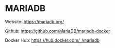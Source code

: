# MARIADB

Website: https://mariadb.org/

Github: https://github.com/MariaDB/mariadb-docker

Docker Hub: https://hub.docker.com/_/mariadb